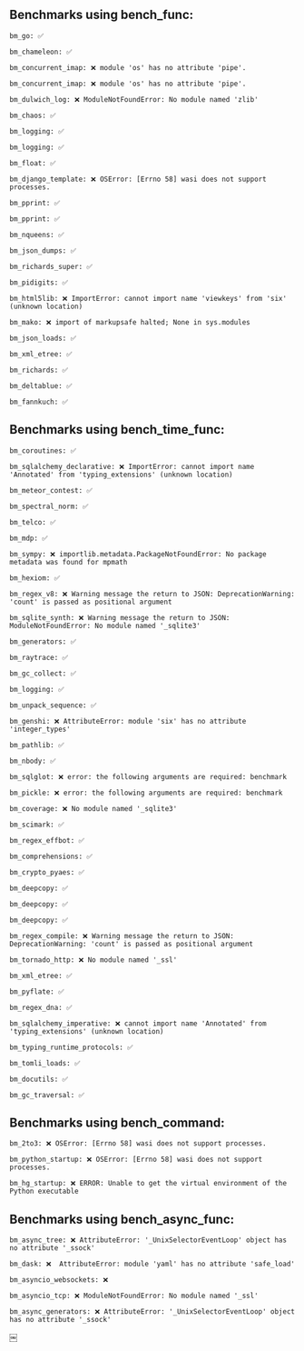 ## Benchmarks using bench_func:
    bm_go: ✅

    bm_chameleon: ✅

    bm_concurrent_imap: ❌ module 'os' has no attribute 'pipe'.

    bm_concurrent_imap: ❌ module 'os' has no attribute 'pipe'.

    bm_dulwich_log: ❌ ModuleNotFoundError: No module named 'zlib'

    bm_chaos: ✅

    bm_logging: ✅

    bm_logging: ✅

    bm_float: ✅

    bm_django_template: ❌ OSError: [Errno 58] wasi does not support processes.

    bm_pprint: ✅

    bm_pprint: ✅

    bm_nqueens: ✅

    bm_json_dumps: ✅

    bm_richards_super: ✅

    bm_pidigits: ✅

    bm_html5lib: ❌ ImportError: cannot import name 'viewkeys' from 'six' (unknown location)

    bm_mako: ❌ import of markupsafe halted; None in sys.modules

    bm_json_loads: ✅

    bm_xml_etree: ✅

    bm_richards: ✅

    bm_deltablue: ✅

    bm_fannkuch: ✅

## Benchmarks using bench_time_func:
    bm_coroutines: ✅

    bm_sqlalchemy_declarative: ❌ ImportError: cannot import name 'Annotated' from 'typing_extensions' (unknown location)

    bm_meteor_contest: ✅

    bm_spectral_norm: ✅

    bm_telco: ✅

    bm_mdp: ✅

    bm_sympy: ❌ importlib.metadata.PackageNotFoundError: No package metadata was found for mpmath

    bm_hexiom: ✅

    bm_regex_v8: ❌ Warning message the return to JSON: DeprecationWarning: 'count' is passed as positional argument

    bm_sqlite_synth: ❌ Warning message the return to JSON: ModuleNotFoundError: No module named '_sqlite3'

    bm_generators: ✅

    bm_raytrace: ✅

    bm_gc_collect: ✅

    bm_logging: ✅

    bm_unpack_sequence: ✅

    bm_genshi: ❌ AttributeError: module 'six' has no attribute 'integer_types'

    bm_pathlib: ✅

    bm_nbody: ✅

    bm_sqlglot: ❌ error: the following arguments are required: benchmark

    bm_pickle: ❌ error: the following arguments are required: benchmark

    bm_coverage: ❌ No module named '_sqlite3'

    bm_scimark: ✅

    bm_regex_effbot: ✅

    bm_comprehensions: ✅

    bm_crypto_pyaes: ✅

    bm_deepcopy: ✅

    bm_deepcopy: ✅

    bm_deepcopy: ✅

    bm_regex_compile: ❌ Warning message the return to JSON: DeprecationWarning: 'count' is passed as positional argument

    bm_tornado_http: ❌ No module named '_ssl'

    bm_xml_etree: ✅

    bm_pyflate: ✅

    bm_regex_dna: ✅

    bm_sqlalchemy_imperative: ❌ cannot import name 'Annotated' from 'typing_extensions' (unknown location)

    bm_typing_runtime_protocols: ✅

    bm_tomli_loads: ✅

    bm_docutils: ✅

    bm_gc_traversal: ✅

## Benchmarks using bench_command:
    bm_2to3: ❌ OSError: [Errno 58] wasi does not support processes.

    bm_python_startup: ❌ OSError: [Errno 58] wasi does not support processes.

    bm_hg_startup: ❌ ERROR: Unable to get the virtual environment of the Python executable


## Benchmarks using bench_async_func:
    bm_async_tree: ❌ AttributeError: '_UnixSelectorEventLoop' object has no attribute '_ssock'

    bm_dask: ❌  AttributeError: module 'yaml' has no attribute 'safe_load'

    bm_asyncio_websockets: ❌ 

    bm_asyncio_tcp: ❌ ModuleNotFoundError: No module named '_ssl'

    bm_async_generators: ❌ AttributeError: '_UnixSelectorEventLoop' object has no attribute '_ssock'

￼
